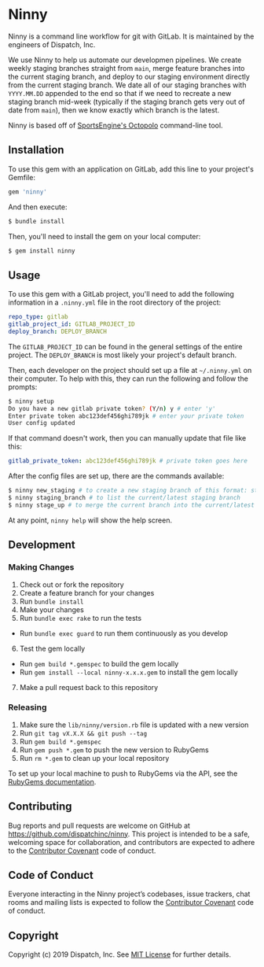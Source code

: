 # Ninny

Ninny is a command line workflow for git with GitLab. It is maintained by the engineers of Dispatch, Inc.

We use Ninny to help us automate our developmen pipelines. We create weekly staging branches straight from `main`, merge feature branches into the current staging branch, and deploy to our staging environment directly from the current staging branch. We date all of our staging branches with `YYYY.MM.DD` appended to the end so that if we need to recreate a new staging branch mid-week (typically if the staging branch gets very out of date from `main`), then we know exactly which branch is the latest.

Ninny is based off of [SportsEngine's Octopolo](https://github.com/sportngin/octopolo) command-line tool.

## Installation

To use this gem with an application on GitLab, add this line to your project's Gemfile:

```ruby
gem 'ninny'
```

And then execute:

```bash
$ bundle install
```

Then, you'll need to install the gem on your local computer:

```bash
$ gem install ninny
```

## Usage

To use this gem with a GitLab project, you'll need to add the following information in a `.ninny.yml` file in the root directory of the project:

```yml
repo_type: gitlab
gitlab_project_id: GITLAB_PROJECT_ID
deploy_branch: DEPLOY_BRANCH
```

The `GITLAB_PROJECT_ID` can be found in the general settings of the entire project. The `DEPLOY_BRANCH` is most likely your project's default branch.

Then, each developer on the project should set up a file at `~/.ninny.yml` on their computer. To help with this, they can run the following and follow the prompts:

```bash
$ ninny setup
Do you have a new gitlab private token? (Y/n) y # enter 'y'
Enter private token abc123def456ghi789jk # enter your private token
User config updated
```

If that command doesn't work, then you can manually update that file like this:

```yml
gitlab_private_token: abc123def456ghi789jk # private token goes here
```

After the config files are set up, there are the commands available:

```bash
$ ninny new_staging # to create a new staging branch of this format: staging.YYYY.MM.DD
$ ninny staging_branch # to list the current/latest staging branch
$ ninny stage_up # to merge the current branch into the current/latest staging branch
```

At any point, `ninny help` will show the help screen.

## Development

### Making Changes

1. Check out or fork the repository
2. Create a feature branch for your changes
3. Run `bundle install`
4. Make your changes
5. Run `bundle exec rake` to run the tests
  * Run `bundle exec guard` to run them continuously as you develop
6. Test the gem locally
  * Run `gem build *.gemspec` to build the gem locally
  * Run `gem install --local ninny-x.x.x.gem` to install the gem locally
7. Make a pull request back to this repository

### Releasing

1. Make sure the `lib/ninny/version.rb` file is updated with a new version
2. Run `git tag vX.X.X && git push --tag`
3. Run `gem build *.gemspec`
4. Run `gem push *.gem` to push the new version to RubyGems
5. Run `rm *.gem` to clean up your local repository

To set up your local machine to push to RubyGems via the API, see the [RubyGems documentation](https://guides.rubygems.org/publishing/#publishing-to-rubygemsorg).

## Contributing

Bug reports and pull requests are welcome on GitHub at https://github.com/dispatchinc/ninny. This project is intended to be a safe, welcoming space for collaboration, and contributors are expected to adhere to the [Contributor Covenant](http://contributor-covenant.org) code of conduct.

## Code of Conduct

Everyone interacting in the Ninny project’s codebases, issue trackers, chat rooms and mailing lists is expected to follow the [Contributor Covenant](http://contributor-covenant.org) code of conduct.

## Copyright

Copyright (c) 2019 Dispatch, Inc. See [MIT License](LICENSE.txt) for further details.
